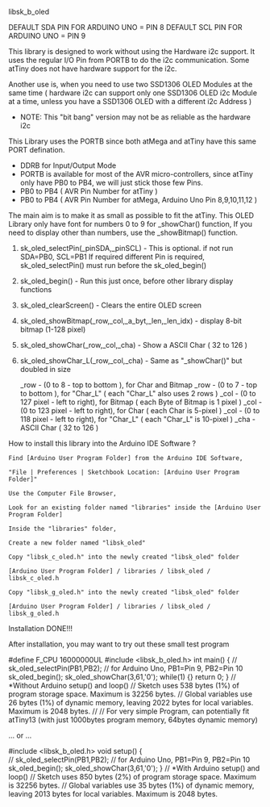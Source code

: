 libsk_b_oled

DEFAULT SDA PIN FOR ARDUINO UNO = PIN 8
DEFAULT SCL PIN FOR ARDUINO UNO = PIN 9 

This library is designed to work without using the Hardware i2c support. It uses the regular I/O Pin from PORTB to do the i2c communication. Some atTiny does not have hardware
support for the i2c. 

Another use is, when you need to use two SSD1306 OLED Modules at the same time ( hardware i2c can support only one SSD1306 OLED i2c Module at a time, unless you have a SSD1306 OLED with 
a different i2c Address ) 

- NOTE: This "bit bang" version may not be as reliable as the hardware i2c

This Library uses the PORTB since both atMega and atTiny have this same PORT defination.
- DDRB for Input/Output Mode 
- PORTB  is available for most of the AVR micro-controllers, since atTiny only have PB0 to PB4, we will just stick those few Pins.
- PB0 to PB4 ( AVR Pin Number for atTiny )
- PB0 to PB4 ( AVR Pin Number for atMega, Arduino Uno Pin 8,9,10,11,12 )

The main aim is to make it as small as possible to fit the atTiny. This OLED Library only have font for numbers 0 to 9 for _showChar() function, If you need to display other than numbers, 
use the _showBitmap() function.

1. sk_oled_selectPin(_pinSDA,_pinSCL) - This is optional. if not run SDA=PB0, SCL=PB1
If required different Pin is required, sk_oled_selectPin() must run before the sk_oled_begin()

2. sk_oled_begin() - Run this just once, before other library display functions
3. sk_oled_clearScreen() - Clears the entire OLED screen
4. sk_oled_showBitmap(_row,_col,_a_byt,_len,_len_idx) - display 8-bit bitmap (1-128 pixel)
5. sk_oled_showChar(_row,_col,_cha) - Show a ASCII Char ( 32 to 126 )
6. sk_oled_showChar_L(_row,_col,_cha) - Same as "_showChar()" but doubled in size

    _row - (0 to 8 - top to bottom ), for Char and Bitmap
    _row - (0 to 7 - top to bottom ), for "Char_L" ( each "Char_L" also uses 2 rows )
    _col - (0 to 127 pixel - left to right), for Bitmap ( each Byte of Bitmap is 1 pixel )
    _col - (0 to 123 pixel - left to right), for Char ( each Char is 5-pixel )
    _col - (0 to 118 pixel - left to right), for "Char_L" ( each "Char_L" is 10-pixel )
    _cha - ASCII Char ( 32 to 126 )

How to install this library into the Arduino IDE Software ?

    Find [Arduino User Program Folder] from the Arduino IDE Software,

    "File | Preferences | Sketchbook Location: [Arduino User Program Folder]"

    Use the Computer File Browser,

    Look for an existing folder named "libraries" inside the [Arduino User Program Folder]

    Inside the "libraries" folder,

    Create a new folder named "libsk_oled"

    Copy "libsk_c_oled.h" into the newly created "libsk_oled" folder

    [Arduino User Program Folder] / libraries / libsk_oled / libsk_c_oled.h

    Copy "libsk_g_oled.h" into the newly created "libsk_oled" folder

    [Arduino User Program Folder] / libraries / libsk_oled / libsk_g_oled.h

Installation DONE!!!

After installation, you may want to try out these small test program 

#define F_CPU 16000000UL
#include <libsk_b_oled.h>
int main() {
  // sk_oled_selectPin(PB1,PB2); // for Arduino Uno, PB1=Pin 9, PB2=Pin 10
  sk_oled_begin();
  sk_oled_showChar(3,61,'0');
  while(1) {}
  return 0; 
}
// *Without Arduino setup() and loop()
// Sketch uses 538 bytes (1%) of program storage space. Maximum is 32256 bytes.
// Global variables use 26 bytes (1%) of dynamic memory, leaving 2022 bytes for local variables. Maximum is 2048 bytes.
//
// For very simple Program, can potentially fit atTiny13 (with just 1000bytes program memory, 64bytes dynamic memory)

... or ...

#include <libsk_b_oled.h>
void setup() {   
  // sk_oled_selectPin(PB1,PB2); // for Arduino Uno, PB1=Pin 9, PB2=Pin 10
  sk_oled_begin();
  sk_oled_showChar(3,61,'0');
}
// *With Arduino setup() and loop()
// Sketch uses 850 bytes (2%) of program storage space. Maximum is 32256 bytes.
// Global variables use 35 bytes (1%) of dynamic memory, leaving 2013 bytes for local variables. Maximum is 2048 bytes.
